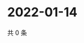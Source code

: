 # 2022-01-14

共 0 条

<!-- BEGIN WEIBO -->
<!-- 最后更新时间 Fri Jan 14 2022 12:15:49 GMT+0800 (China Standard Time) -->

<!-- END WEIBO -->
